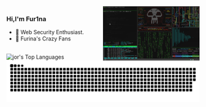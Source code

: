 <img align="right" width="50%" alt="GIF" src="https://github.com/HuTa0kj/HuTa0kj/blob/main/intro.gif" />

### Hi,I'm Fur1na

- 🔭 Web Security Enthusiast.
- 🧗 Furina's Crazy Fans

</br>

<div width="100%">
  <img align="left" alt="jor's Top Languages" src="https://github-readme-stats.vercel.app/api/top-langs/?username=HuTa0kj&langs_count=10&layout=compact&theme=radical&hide_border=true" width="41%"/>
</div>











![](https://raw.githubusercontent.com/HuTa0kj/HuTa0kj/output/github-contribution-grid-snake-dark.svg)
